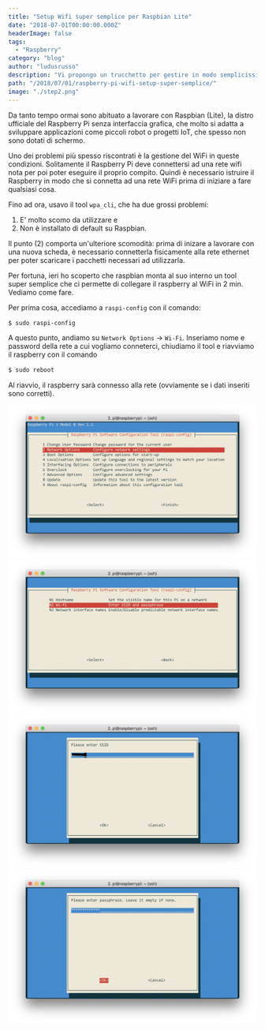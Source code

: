 ```yaml
---
title: "Setup Wifi super semplice per Raspbian Lite"
date: "2018-07-01T00:00:00.000Z"
headerImage: false
tags:
  - "Raspberry"
category: "blog"
author: "ludusrusso"
description: "Vi propongo un trucchetto per gestire in modo semplicissimo il WiFi su Raspbian (Lite)."
path: "/2018/07/01/raspberry-pi-wifi-setup-super-semplice/"
image: "./step2.png"
---
```


Da tanto tempo ormai sono abituato a lavorare con Raspbian (Lite), la distro ufficiale del Raspberry Pi senza interfaccia grafica, che molto si adatta a sviluppare applicazioni come piccoli robot o progetti IoT, che spesso non sono dotati di schermo.

Uno dei problemi più spesso riscontrati è la gestione del WiFi in queste condizioni. Solitamente
il Raspberry Pi deve connettersi ad una rete wifi nota per poi poter eseguire il proprio compito.
Quindi è necessario istruire il Raspberry in modo che si connetta ad una rete WiFi prima di iniziare a fare qualsiasi cosa.

Fino ad ora, usavo il tool `wpa_cli`, che ha due grossi problemi:

1. E' molto scomo da utilizzare e
2. Non è installato di default su Raspbian.

Il punto (2) comporta un'ulteriore scomodità: prima di inizare a lavorare con una nuova scheda, è necessario connetterla fisicamente alla rete ethernet per poter scaricare i pacchetti necessari ad utilizzarla.

Per fortuna, ieri ho scoperto che raspbian monta al suo interno un tool super semplice che ci permette di collegare il raspberry al WiFi in 2 min. Vediamo come fare.

Per prima cosa, accediamo a `raspi-config` con il comando:

```bash
$ sudo raspi-config
```

A questo punto, andiamo su `Network Options` -> `Wi-Fi`. Inseriamo nome e password della rete a cui vogliamo conneterci, chiudiamo il tool e riavviamo il raspberry con il comando

```bash
$ sudo reboot
```

Al riavvio, il raspberry sarà connesso alla rete (ovviamente se i dati inseriti sono corretti).

![](./step1.png)
![](./step2.png)
![](./name.png)
![](./password.png)
